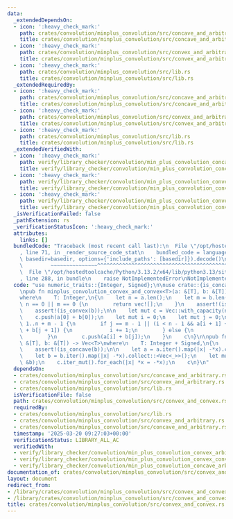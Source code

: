 ```yaml
---
data:
  _extendedDependsOn:
  - icon: ':heavy_check_mark:'
    path: crates/convolution/minplus_convolution/src/concave_and_arbitrary.rs
    title: crates/convolution/minplus_convolution/src/concave_and_arbitrary.rs
  - icon: ':heavy_check_mark:'
    path: crates/convolution/minplus_convolution/src/convex_and_arbitrary.rs
    title: crates/convolution/minplus_convolution/src/convex_and_arbitrary.rs
  - icon: ':heavy_check_mark:'
    path: crates/convolution/minplus_convolution/src/lib.rs
    title: crates/convolution/minplus_convolution/src/lib.rs
  _extendedRequiredBy:
  - icon: ':heavy_check_mark:'
    path: crates/convolution/minplus_convolution/src/concave_and_arbitrary.rs
    title: crates/convolution/minplus_convolution/src/concave_and_arbitrary.rs
  - icon: ':heavy_check_mark:'
    path: crates/convolution/minplus_convolution/src/convex_and_arbitrary.rs
    title: crates/convolution/minplus_convolution/src/convex_and_arbitrary.rs
  - icon: ':heavy_check_mark:'
    path: crates/convolution/minplus_convolution/src/lib.rs
    title: crates/convolution/minplus_convolution/src/lib.rs
  _extendedVerifiedWith:
  - icon: ':heavy_check_mark:'
    path: verify/library_checker/convolution/min_plus_convolution_concave_arbitrary/src/main.rs
    title: verify/library_checker/convolution/min_plus_convolution_concave_arbitrary/src/main.rs
  - icon: ':heavy_check_mark:'
    path: verify/library_checker/convolution/min_plus_convolution_convex_arbitrary/src/main.rs
    title: verify/library_checker/convolution/min_plus_convolution_convex_arbitrary/src/main.rs
  - icon: ':heavy_check_mark:'
    path: verify/library_checker/convolution/min_plus_convolution_convex_convex/src/main.rs
    title: verify/library_checker/convolution/min_plus_convolution_convex_convex/src/main.rs
  _isVerificationFailed: false
  _pathExtension: rs
  _verificationStatusIcon: ':heavy_check_mark:'
  attributes:
    links: []
  bundledCode: "Traceback (most recent call last):\n  File \"/opt/hostedtoolcache/Python/3.13.2/x64/lib/python3.13/site-packages/onlinejudge_verify/documentation/build.py\"\
    , line 71, in _render_source_code_stat\n    bundled_code = language.bundle(stat.path,\
    \ basedir=basedir, options={'include_paths': [basedir]}).decode()\n          \
    \         ~~~~~~~~~~~~~~~^^^^^^^^^^^^^^^^^^^^^^^^^^^^^^^^^^^^^^^^^^^^^^^^^^^^^^^^^^^^^^^^^^\n\
    \  File \"/opt/hostedtoolcache/Python/3.13.2/x64/lib/python3.13/site-packages/onlinejudge_verify/languages/rust.py\"\
    , line 288, in bundle\n    raise NotImplementedError\nNotImplementedError\n"
  code: "use numeric_traits::{Integer, Signed};\n\nuse crate::{is_concave, is_convex};\n\
    \npub fn minplus_convolution_convex_and_convex<T>(a: &[T], b: &[T]) -> Vec<T>\n\
    where\n    T: Integer,\n{\n    let n = a.len();\n    let m = b.len();\n    if\
    \ n == 0 || m == 0 {\n        return vec![];\n    }\n    assert!(is_convex(a));\n\
    \    assert!(is_convex(b));\n\n    let mut c = Vec::with_capacity(n + m - 1);\n\
    \    c.push(a[0] + b[0]);\n    let mut i = 0;\n    let mut j = 0;\n    for _ in\
    \ 1..n + m - 1 {\n        if j == m - 1 || (i < n - 1 && a[i + 1] + b[j] < a[i]\
    \ + b[j + 1]) {\n            i += 1;\n        } else {\n            j += 1;\n\
    \        }\n        c.push(a[i] + b[j]);\n    }\n    c\n}\n\npub fn maxplus_convolution_concave_and_concave<T>(a:\
    \ &[T], b: &[T]) -> Vec<T>\nwhere\n    T: Integer + Signed,\n{\n    assert!(is_concave(a));\n\
    \    assert!(is_concave(b));\n\n    let a = a.iter().map(|x| -*x).collect::<Vec<_>>();\n\
    \    let b = b.iter().map(|x| -*x).collect::<Vec<_>>();\n    let mut c = minplus_convolution_convex_and_convex(&a,\
    \ &b);\n    c.iter_mut().for_each(|x| *x = -*x);\n    c\n}\n"
  dependsOn:
  - crates/convolution/minplus_convolution/src/concave_and_arbitrary.rs
  - crates/convolution/minplus_convolution/src/convex_and_arbitrary.rs
  - crates/convolution/minplus_convolution/src/lib.rs
  isVerificationFile: false
  path: crates/convolution/minplus_convolution/src/convex_and_convex.rs
  requiredBy:
  - crates/convolution/minplus_convolution/src/lib.rs
  - crates/convolution/minplus_convolution/src/convex_and_arbitrary.rs
  - crates/convolution/minplus_convolution/src/concave_and_arbitrary.rs
  timestamp: '2025-03-20 09:27:03+00:00'
  verificationStatus: LIBRARY_ALL_AC
  verifiedWith:
  - verify/library_checker/convolution/min_plus_convolution_convex_arbitrary/src/main.rs
  - verify/library_checker/convolution/min_plus_convolution_convex_convex/src/main.rs
  - verify/library_checker/convolution/min_plus_convolution_concave_arbitrary/src/main.rs
documentation_of: crates/convolution/minplus_convolution/src/convex_and_convex.rs
layout: document
redirect_from:
- /library/crates/convolution/minplus_convolution/src/convex_and_convex.rs
- /library/crates/convolution/minplus_convolution/src/convex_and_convex.rs.html
title: crates/convolution/minplus_convolution/src/convex_and_convex.rs
---
```

